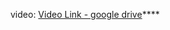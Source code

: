 video: [Video Link - google drive](https://drive.google.com/drive/folders/1kNWt0mrCbWKd_5gev1TM6LRIxA95qrqM?usp=drive_link)****
